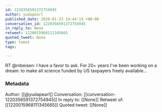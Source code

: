 ```yaml
---
id: 1220356591372754945
author: yudapearl
published_date: 2020-01-23 14:44:19 +00:00
conversation_id: 1220356591372754945
in_reply_to: None
retweet: 1220015968111345665
quoted_tweet: None
type: tweet
tags:

---
```


RT @mbeisen: I have a favor to ask. For 20+ years I've been working on a dream: to make all science funded by US taxpayers freely available…

### Metadata

Author: [[@yudapearl]]
Conversation: [[conversation-1220356591372754945]]
In reply to: [[None]]
Retweet of: [[1220015968111345665]]
Quoted tweet: [[None]]
